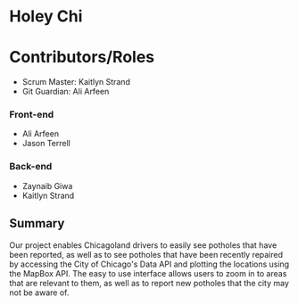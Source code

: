 # Holey Chi
# Contributors/Roles
* Scrum Master: Kaitlyn Strand
* Git Guardian: Ali Arfeen
### Front-end
* Ali Arfeen
* Jason Terrell
### Back-end
* Zaynaib Giwa
* Kaitlyn Strand
## Summary
Our project enables Chicagoland drivers to easily see potholes that have been reported, as well as to see potholes that have been recently repaired by accessing the City of Chicago's Data API and plotting the locations using the MapBox API. The easy to use interface allows users to zoom in to areas that are relevant to them, as well as to report new potholes that the city may not be aware of.
<!--
## Screenshot
![Screenshot](http://s2.quickmeme.com/img/a1/a126b1b3c28083b2c7302fe8a02517f61371ff026653f8f2dcaaa63db80eb452.jpg)
-->
